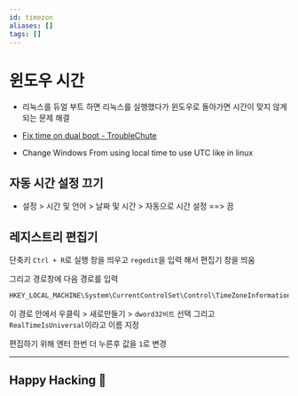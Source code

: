 ```yaml
---
id: timezon
aliases: []
tags: []
---
```


# 윈도우 시간

- 리눅스를 듀얼 부트 하면 리눅스를 실행했다가 윈도우로 돌아가면 시간이 맞지 않게 되는 문제 해결

- [Fix time on dual boot - TroubleChute](https://www.youtube.com/watch?v=xO0lPxrtFCw)

- Change Windows From using local time to use UTC like in linux

## 자동 시간 설정 끄기

- 설정 > 시간 및 언어 > 날짜 및 시간 > 자동으로 시간 설정 ==> 끔

## 레지스트리 편집기

단축키 `Ctrl + R`로 실행 창을 띄우고 `regedit`을 입력 해서 편집기 창을 띄움

그리고 경로창에 다음 경로를 입력

```txt
HKEY_LOCAL_MACHINE\System\CurrentControlSet\Control\TimeZoneInformation
```

이 경로 안에서 우클릭 > 새로만들기 > `dword32비트` 선택 그리고 `RealTimeIsUniversal`이라고 이름 지정

편집하기 위해 엔터 한번 더 누른후 값을 `1`로 변경

---

## Happy Hacking 🎉
